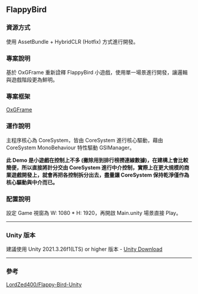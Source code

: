 ## FlappyBird

### 資源方式

使用 AssetBundle + HybridCLR (Hotfix) 方式進行開發。

### 專案說明

基於 OxGFrame 重新詮釋 FlappyBird 小遊戲，使用單一場景進行開發，讓邏輯與遊戲階段更為鮮明。

### 專案框架

[OxGFrame](https://github.com/michael811125/OxGFrame)

### 運作說明

主程序核心為 CoreSystem，皆由 CoreSystem 進行核心驅動，藉由 CoreSystem MonoBehaviour 特性驅動 GSIManager。

**此 Demo 是小遊戲在控制上不多 (撇除用到排行榜撈連線數據)，在建構上會比較簡便，所以直接將計分交由 CoreSystem 進行中介控制，實際上在更大規模的商業遊戲開發上，就會再把各控制拆分出去，盡量讓 CoreSystem 保持乾淨僅作為核心驅動與中介而已。**

### 配置說明

設定 Game 視窗為 W: 1080 * H: 1920，再開啟 Main.unity 場景直接 Play。

---

### Unity 版本

建議使用 Unity 2021.3.26f1(LTS) or higher 版本 - [Unity Download](https://unity3d.com/get-unity/download/archive)

---

### 參考

[LordZed400/Flappy-Bird-Unity](https://github.com/LordZed400/Flappy-Bird-Unity)